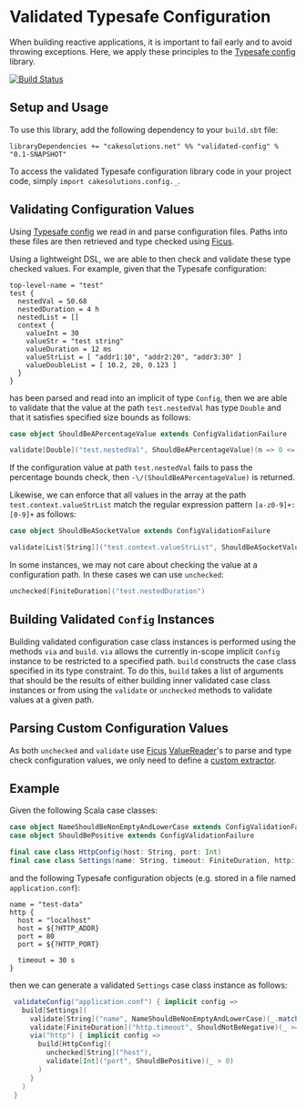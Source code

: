 # Validated Typesafe Configuration

When building reactive applications, it is important to fail early and 
to avoid throwing exceptions. Here, we apply these principles to the
[Typesafe config](https://github.com/typesafehub/config) library.

[![Build Status](https://secure.travis-ci.org/carlpulley/validated-config.png?branch=develop)](http://travis-ci.org/carlpulley/validated-config)

## Setup and Usage

To use this library, add the following dependency to your `build.sbt`
file:
```
libraryDependencies += "cakesolutions.net" %% "validated-config" % "0.1-SNAPSHOT"
```

To access the validated Typesafe configuration library code in your
project code, simply `import cakesolutions.config._`.

## Validating Configuration Values

Using [Typesafe config](https://github.com/typesafehub/config) we read in and parse configuration files.
Paths into these files are then retrieved and type checked using [Ficus](https://github.com/iheartradio/ficus).

Using a lightweight DSL, we are able to then check and validate these
type checked values. For example, given that the Typesafe configuration:
```
top-level-name = "test"
test {
  nestedVal = 50.68
  nestedDuration = 4 h
  nestedList = []
  context {
    valueInt = 30
    valueStr = "test string"
    valueDuration = 12 ms
    valueStrList = [ "addr1:10", "addr2:20", "addr3:30" ]
    valueDoubleList = [ 10.2, 20, 0.123 ]
  }
}
```
has been parsed and read into an implicit of type `Config`, then we are
able to validate that the value at the path `test.nestedVal` has type
`Double` and that it satisfies specified size bounds as follows:
```scala
case object ShouldBeAPercentageValue extends ConfigValidationFailure

validate[Double]("test.nestedVal", ShouldBeAPercentageValue)(n => 0 <= n && n <= 100)
```
If the configuration value at path `test.nestedVal` fails to pass the
percentage bounds check, then `-\/(ShouldBeAPercentageValue)` is
returned.

Likewise, we can enforce that all values in the array at the path
`test.context.valueStrList` match the regular expression pattern
`[a-z0-9]+:[0-9]+` as follows:
```scala
case object ShouldBeASocketValue extends ConfigValidationFailure

validate[List[String]]("test.context.valueStrList", ShouldBeASocketValue)(_.matches("[a-z0-9]+:[0-9]+"))
```

In some instances, we may not care about checking the value at a
configuration path. In these cases we can use `unchecked`:
```scala
unchecked[FiniteDuration]("test.nestedDuration")
```

## Building Validated `Config` Instances

Building validated configuration case class instances is performed using
the methods `via` and `build`. `via` allows the currently in-scope
implicit `Config` instance to be restricted to a specified path. `build`
constructs the case class specified in its type constraint. To do this,
`build` takes a list of arguments that should be the results of either
building inner validated case class instances or from using the
`validate` or `unchecked` methods to validate values at a given path.

## Parsing Custom Configuration Values

As both `unchecked` and `validate` use [Ficus](https://github.com/iheartradio/ficus) [ValueReader](https://github.com/iheartradio/ficus/blob/master/src/main/scala/net/ceedubs/ficus/readers/ValueReader.scala)'s to parse
and type check configuration values, we only need to define a [custom extractor](https://github.com/iheartradio/ficus#custom-extraction).

## Example

Given the following Scala case classes:
```scala
case object NameShouldBeNonEmptyAndLowerCase extends ConfigValidationFailure
case object ShouldBePositive extends ConfigValidationFailure

final case class HttpConfig(host: String, port: Int)
final case class Settings(name: String, timeout: FiniteDuration, http: HttpConfig)
```
and the following Typesafe configuration objects (e.g. stored in a file named `application.conf`):
```
name = "test-data"
http {
  host = "localhost"
  host = ${?HTTP_ADDR}
  port = 80
  port = ${?HTTP_PORT}

  timeout = 30 s
}
```
then we can generate a validated `Settings` case class instance as
follows:
```scala
 validateConfig("application.conf") { implicit config =>
   build[Settings](
     validate[String]("name", NameShouldBeNonEmptyAndLowerCase)(_.matches("[a-z0-9_-]+")),
     validate[FiniteDuration]("http.timeout", ShouldNotBeNegative)(_ >= 0.seconds),
     via("http") { implicit config =>
       build[HttpConfig](
         unchecked[String]("host"),
         validate[Int]("port", ShouldBePositive)(_ > 0)
       )
     }
   )
 }
```
